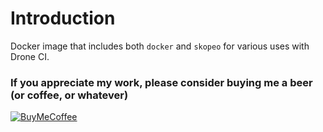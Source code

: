 # Introduction

Docker image that includes both `docker` and `skopeo` for various uses with Drone CI.

### If you appreciate my work, please consider buying me a beer (or coffee, or whatever)
[![BuyMeCoffee][buymecoffee-shield]][buymecoffee-link]

[buymecoffee-link]: https://www.buymeacoffee.com/fuzzymistborn
[buymecoffee-shield]: https://cdn.buymeacoffee.com/buttons/v2/default-blue.png
